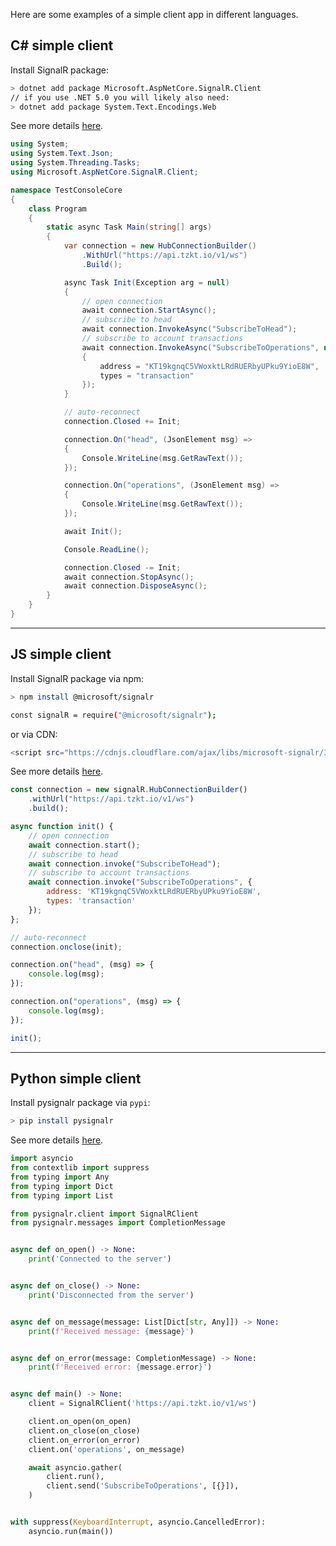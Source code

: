 Here are some examples of a simple client app in different languages.

## C# simple client

Install SignalR package:

````sh
> dotnet add package Microsoft.AspNetCore.SignalR.Client
// if you use .NET 5.0 you will likely also need:
> dotnet add package System.Text.Encodings.Web
````

See more details [here](https://docs.microsoft.com/aspnet/core/tutorials/signalr).

````cs
using System;
using System.Text.Json;
using System.Threading.Tasks;
using Microsoft.AspNetCore.SignalR.Client;

namespace TestConsoleCore
{
    class Program
    {
        static async Task Main(string[] args)
        {
            var connection = new HubConnectionBuilder()
                .WithUrl("https://api.tzkt.io/v1/ws")
                .Build();

            async Task Init(Exception arg = null)
            {
                // open connection
                await connection.StartAsync();
                // subscribe to head
                await connection.InvokeAsync("SubscribeToHead");
                // subscribe to account transactions
                await connection.InvokeAsync("SubscribeToOperations", new
                {
                    address = "KT19kgnqC5VWoxktLRdRUERbyUPku9YioE8W",
                    types = "transaction"
                });
            }

            // auto-reconnect
            connection.Closed += Init;

            connection.On("head", (JsonElement msg) =>
            {
                Console.WriteLine(msg.GetRawText());
            });

            connection.On("operations", (JsonElement msg) =>
            {
                Console.WriteLine(msg.GetRawText());
            });

            await Init();

            Console.ReadLine();

            connection.Closed -= Init;
            await connection.StopAsync();
            await connection.DisposeAsync();
        }
    }
}
````

---

## JS simple client

Install SignalR package via npm:

````sh
> npm install @microsoft/signalr

const signalR = require("@microsoft/signalr");
````

or via CDN:
      
````sh
<script src="https://cdnjs.cloudflare.com/ajax/libs/microsoft-signalr/3.1.7/signalr.min.js"></script>
````

See more details [here](https://docs.microsoft.com/aspnet/core/signalr/javascript-client).

````js
const connection = new signalR.HubConnectionBuilder()
	.withUrl("https://api.tzkt.io/v1/ws")
	.build();

async function init() {
	// open connection
	await connection.start();
	// subscribe to head
	await connection.invoke("SubscribeToHead");
	// subscribe to account transactions
	await connection.invoke("SubscribeToOperations", {
		address: 'KT19kgnqC5VWoxktLRdRUERbyUPku9YioE8W',
		types: 'transaction'
	});
};

// auto-reconnect
connection.onclose(init);

connection.on("head", (msg) => {
	console.log(msg);			
});

connection.on("operations", (msg) => {
	console.log(msg);			
});

init();
````

---

## Python simple client

Install pysignalr package via `pypi`:

````sh
> pip install pysignalr
````

See more details [here](https://github.com/baking-bad/pysignalr).

````python
import asyncio
from contextlib import suppress
from typing import Any
from typing import Dict
from typing import List

from pysignalr.client import SignalRClient
from pysignalr.messages import CompletionMessage


async def on_open() -> None:
    print('Connected to the server')


async def on_close() -> None:
    print('Disconnected from the server')


async def on_message(message: List[Dict[str, Any]]) -> None:
    print(f'Received message: {message}')


async def on_error(message: CompletionMessage) -> None:
    print(f'Received error: {message.error}')


async def main() -> None:
    client = SignalRClient('https://api.tzkt.io/v1/ws')

    client.on_open(on_open)
    client.on_close(on_close)
    client.on_error(on_error)
    client.on('operations', on_message)

    await asyncio.gather(
        client.run(),
        client.send('SubscribeToOperations', [{}]),
    )


with suppress(KeyboardInterrupt, asyncio.CancelledError):
    asyncio.run(main())
````
